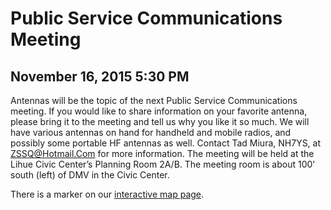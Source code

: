# Public Service Communications Meeting

## November 16, 2015 5:30 PM

Antennas will be the topic of the next Public Service Communications
meeting.  If you would like to share information on your favorite
antenna, please bring it to the meeting and tell us why you like it so
much.  We will have various antennas on hand for handheld and mobile
radios, and possibly some portable HF antennas as well.  Contact Tad
Miura, NH7YS, at ZSSQ@Hotmail.Com for more information.  The meeting
will be held at the Lihue Civic Center’s Planning Room 2A/B. The
meeting room is about 100' south (left) of DMV in the Civic Center.

There is a marker on our <a href="{{relative to
'map.html'}}">interactive map page</a>.

